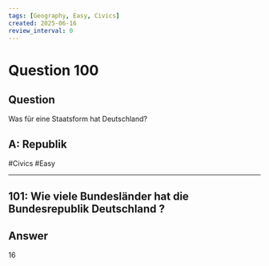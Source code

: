 ```yaml
---
tags: [Geography, Easy, Civics]
created: 2025-06-16
review_interval: 0
---
```


# Question 100

## Question

Was für eine Staatsform hat Deutschland?
## A: Republik
#Civics #Easy 

---
## 101: Wie viele Bundesländer hat die Bundesrepublik Deutschland ?

## Answer

16
